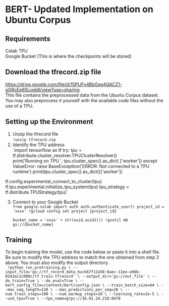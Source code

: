 
# BERT- Updated Implementation on Ubuntu Corpus

## Requirements
Colab TPU \
Google Bucket (This is where the checkpoints will be stored)

## Download the tfrecord.zip file
https://drive.google.com/file/d/15PlJFy4BbGag4QACZ1-gGRcEe6SLveb8/view?usp=sharing \
This file contains the preprocessed data from the Ubuntu Corpus dataset. You may also preprocess it yourself with the available code files without the use of a TPU.

## Setting up the Environment 
1. Unzip the tfrecord file \
   `!unzip tfrecord.zip`
2. Identify the TPU address \
   `import tensorflow as tf
   try:
	tpu = tf.distribute.cluster_resolver.TPUClusterResolver()  
	print('Running on TPU ', tpu.cluster_spec().as_dict( ['worker'])
   except ValueError:
	raise BaseException('ERROR: Not connected to a TPU runtime')
print(tpu.cluster_spec().as_dict()['worker'])

tf.config.experimental_connect_to_cluster(tpu)
tf.tpu.experimental.initialize_tpu_system(tpu)
tpu_strategy = tf.distribute.TPUStrategy(tpu)`

3. Connect to your Google Bucket \
   `from google.colab import auth
  auth.authenticate_user()
  project_id = 'xxxx'
  !gcloud config set project {project_id}`

   `bucket_name = 'xxxx' + str(uuid.uuid1())
   !gsutil mb gs://{bucket_name}`

## Training
To begin training the model, use the code below or paste it into a shell file. Be sure to modify the TPU address to match the one obtained from step 2 above. You must also modify the output directory. \
`
!python run_pretraining.py \
    --input_file='gs://tf_record_data_buck67f12a58-6aec-11ee-a9db-0242ac1c000c/tf_train.tfrecord' \
    --output_dir='gs://out_file' \
    --do_train=True \
    --do_eval=True \
    --bert_config_file=/content/bert/config.json \
    --train_batch_size=64 \
    --max_seq_length=128 \
    --max_predictions_per_seq=20 \
    --num_train_steps=100 \
    --num_warmup_steps=10 \
    --learning_rate=2e-5 \
    --use_tpu=True \
    --tpu_name=grpc://10.91.24.210:8470`
